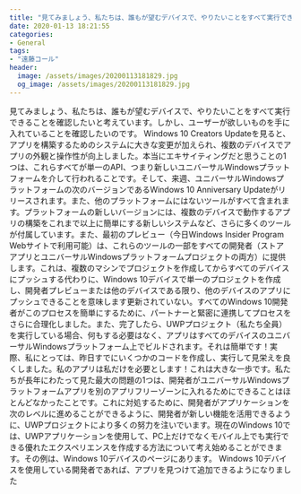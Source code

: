 ```yaml
---
title: "見てみましょう、私たちは、誰もが望むデバイスで、やりたいことをすべて実行できることを確認したいと考えています。"
date: 2020-01-13 18:21:55
categories:
- General
tags:
- "遠藤コール"
header:
  image: /assets/images/20200113181829.jpg
  og_image: /assets/images/20200113181829.jpg
---
```


見てみましょう、私たちは、誰もが望むデバイスで、やりたいことをすべて実行できることを確認したいと考えています。しかし、ユーザーが欲しいものを手に入れていることを確認したいのです。 Windows 10 Creators Updateを見ると、アプリを構築するためのシステムに大きな変更が加えられ、複数のデバイスでアプリの外観と操作性が向上しました。本当にエキサイティングだと思うことの1つは、これらすべてが単一のAPI、つまり新しいユニバーサルWindowsプラットフォームを介して行われることです。そして、来週、ユニバーサルWindowsプラットフォームの次のバージョンであるWindows 10 Anniversary Updateがリリースされます。また、他のプラットフォームにはないツールがすべて含まれます。プラットフォームの新しいバージョンには、複数のデバイスで動作するアプリの構築をこれまで以上に簡単にする新しいシステムなど、さらに多くのツールが付属しています。また、最初のプレビュー（今日Windows Insider Program Webサイトで利用可能）は、これらのツールの一部をすべての開発者（ストアアプリとユニバーサルWindowsプラットフォームプロジェクトの両方）に提供します。これは、複数のマシンでプロジェクトを作成してからすべてのデバイスにプッシュする代わりに、Windows 10デバイスで単一のプロジェクトを作成し、開発者プレビューまたは他のデバイスである限り、他のデバイスのアプリにプッシュできることを意味します更新されていない。すべてのWindows 10開発者がこのプロセスを簡単にするために、パートナーと緊密に連携してプロセスをさらに合理化しました。また、完了したら、UWPプロジェクト（私たち全員）を実行している場合、何もする必要はなく、アプリはすべてのデバイスのユニバーサルWindowsプラットフォーム上でビルドされます。それは簡単です！実際、私にとっては、昨日すでにいくつかのコードを作成し、実行して見栄えを良くしました。私のアプリは私だけを必要とします！これは大きな一歩です。私たちが長年にわたって見た最大の問題の1つは、開発者がユニバーサルWindowsプラットフォームアプリを別のアプリフリーゾーンに入れるためにできることはほとんどなかったことです。これに対処するために、開発者がアプリケーションを次のレベルに進めることができるように、開発者が新しい機能を活用できるように、UWPプロジェクトにより多くの努力を注いでいます。現在のWindows 10では、UWPアプリケーションを使用して、PC上だけでなくモバイル上でも実行できる優れたエクスペリエンスを作成する方法について考え始めることができます。その例は、Windows 10デバイスのページにあります。 Windows 10デバイスを使用している開発者であれば、アプリを見つけて追加できるようになりました
